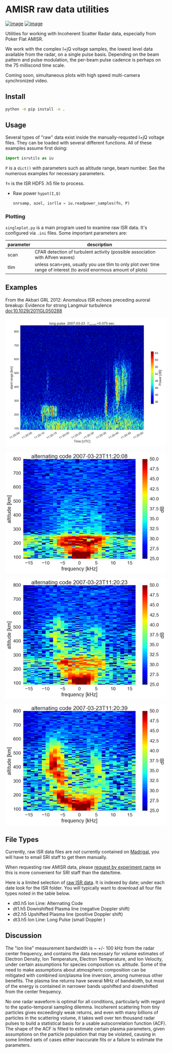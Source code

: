 # AMISR raw data utilities

[![image](https://zenodo.org/badge/DOI/10.5281/zenodo.164876.svg)](https://doi.org/10.5281/zenodo.164876)
[![image](https://travis-ci.org/space-physics/isrutils.svg?branch=master)](https://travis-ci.org/space-physics/isrutils)

Utilities for working with Incoherent Scatter Radar data, especially from Poker Flat AMISR.

We work with the complex I+jQ voltage samples, the lowest level data
available from the radar, on a single pulse basis. Depending on the beam
pattern and pulse modulation, the per-beam pulse cadence is perhaps on
the 75 milliscond time scale.

Coming soon, simultaneous plots with high speed multi-camera
synchronized video.

## Install

```sh
python -m pip install -e .
```

## Usage

Several types of "raw" data exist inside the manually-requsted I+jQ voltage files.
They can be loaded with several different functions.
All of these examples assume first doing:

```python
import isrutils as iu
```

`P` is a `dict()` with parameters such as altitude range, beam number.
See the numerous examples for necessary parameters.

`fn` is the ISR HDF5 .h5 file to process.

* Raw power `hypot(I,Q)`

  ```python
  snrsamp, azel, isrlla = iu.readpower_samples(fn, P)
  ```

### Plotting

`singleplot.py` is a main program used to examine raw ISR data. It's
configured via `.ini` files. Some important parameters are:

 parameter                         | description
-----------------------------------|--------------------------------
 scan                              | CFAR detection of turbulent activity (possible association with Alfven waves)
 tlim                              | unless scan=yes, usually you use tlim to only plot over time range of interest (to avoid enormous amount of plots)

## Examples

From the Akbari GRL 2012: Anomalous ISR echoes preceding auroral
breakup: Evidence for strong Langmuir turbulence
<doi:10.1029/2011GL050288>

![Figure 1a Akbari 2012](gfx/Akbari2012_fig1a.png)

![Figure 3a Akbari 2012](gfx/Akbari2012_fig3a.png)

![Figure 3b Akbari 2012](gfx/Akbari2012_fig3b.png)

![Figure 3c Akbari 2012](gfx/Akbari2012_fig3c.png)

## File Types

Currently, raw ISR data files are *not* currently contained on
[Madrigal](http://isr.sri.com/madrigal),
you will have to email SRI
staff to get them manually.

When requesting raw AMISR data, please
[request by experiment name](http://amisr.com/database/61/sched)
as this is more convenient for
SRI staff than the date/time.

Here is a limited selection of
[raw ISR data](https://bit.ly/pokerhist).
It is indexed by date; under each date look for the ISR folder. You will
typically want to download all four file types noted in the table below.

* dt0.h5      Ion Line: Alternating Code
* dt1.h5      Downshifted Plasma line (negative Doppler shift)
* dt2.h5      Upshifted Plasma line (positive Doppler shift)
* dt3.h5      Ion Line: Long Pulse (small Doppler )

## Discussion

The "ion line" measurement bandwidth is ~ +/- 100 kHz from the radar
center frequency, and contains the data necessary for volume estimates
of Electron Density, Ion Temperature, Electron Temperature, and Ion
Velocity, under certain assumptions for species composition vs.
altitude.
Some of the need to make assumptions about atmospheric
composition can be mitigated with combined ion/plasma line inversion,
among numerous other benefits.
The plasma line returns have several MHz
of bandwidth, but most of the energy is contained in narrower bands
upshifted and downshifted from the center frequency.

No one radar waveform is optimal for all conditions, particularly with
regard to the spatio-temporal sampling dilemma.
Incoherent scattering
from tiny particles gives exceedingly weak returns, and even with many
billions of particles in the scattering volume, it takes well over ten
thousand radar pulses to build a statistical basis for a usable
autocorrelation function (ACF).
The shape of the ACF is fitted to
estimate certain plasma parameters, given assumptions on the particle
population that may be violated, causing in some limited sets of cases
either inaccurate fits or a failure to estimate the parameters.

